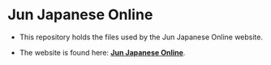 # Jun Japanese Online

* This repository holds the files used by the Jun Japanese Online website.
  
* The website is found here: **[Jun Japanese Online](https://impala36.github.io/Jun-Japanese-Online/)**.
